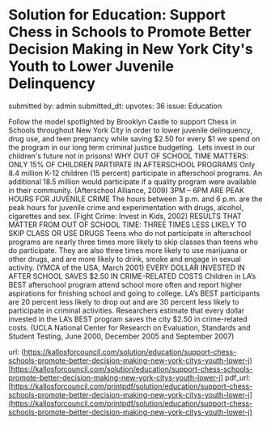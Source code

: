 # Solution for Education: Support Chess in Schools to Promote Better Decision Making in New York City's Youth to Lower Juvenile Delinquency #

submitted by: admin
submitted_dt: 
upvotes: 36
issue: Education

Follow the model spotlighted by Brooklyn Castle to support Chess in Schools throughout New York City in order to lower juvenile delinquency, drug use, and teen pregnancy while saving $2.50 for every $1 we spend on the program in our long term criminal justice budgeting.  Lets invest in our children's future not in prisons!
WHY OUT OF SCHOOL TIME MATTERS:
ONLY 15% OF CHILDREN PARTIPATE IN AFTERSCHOOL PROGRAMS
Only 8.4 million K-12 children (15 percent) participate in afterschool programs. An additional 18.5 million would participate if a quality program were available in their community. (Afterschool Alliance, 2009)
3PM – 6PM ARE PEAK HOURS FOR JUVENILE CRIME
The hours between 3 p.m. and 6 p.m. are the peak hours for juvenile crime and experimentation with drugs, alcohol, cigarettes and sex. (Fight Crime: Invest in Kids, 2002)
RESULTS THAT MATTER FROM OUT OF SCHOOL TIME:
THREE TIMES LESS LIKELY TO SKIP CLASS OR USE DRUGS
Teens who do not participate in afterschool programs are nearly three times more likely to skip classes than teens who do participate. They are also three times more likely to use marijuana or other drugs, and are more likely to drink, smoke and engage in sexual activity. (YMCA of the USA, March 2001)
EVERY DOLLAR INVESTED IN AFTER SCHOOL SAVES $2.50 IN CRIME-RELATED COSTS
Children in LA’s BEST afterschool program attend school more often and report higher aspirations for finishing school and going to college. LA’s BEST participants are 20 percent less likely to drop out and are 30 percent less likely to participate in criminal activities. Researchers estimate that every dollar invested in the LA’s BEST program saves the city $2.50 in crime-related costs. (UCLA National Center for Research on Evaluation, Standards and Student Testing, June 2000, December 2005 and September 2007)

url: (https://kallosforcouncil.com/solution/education/support-chess-schools-promote-better-decision-making-new-york-citys-youth-lower-j)[https://kallosforcouncil.com/solution/education/support-chess-schools-promote-better-decision-making-new-york-citys-youth-lower-j]
pdf_url: [https://kallosforcouncil.com/printpdf/solution/education/support-chess-schools-promote-better-decision-making-new-york-citys-youth-lower-j](https://kallosforcouncil.com/printpdf/solution/education/support-chess-schools-promote-better-decision-making-new-york-citys-youth-lower-j)